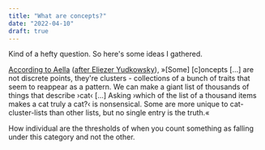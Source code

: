 ```yaml
---
title: "What are concepts?"
date: "2022-04-10"
draft: true
---
```


Kind of a hefty question. So here's some ideas I gathered.

[According to Aella](https://aella.substack.com/p/what-a-woman-is) ([after Eliezer Yudkowsky](https://www.lesswrong.com/posts/WBw8dDkAWohFjWQSk/the-cluster-structure-of-thingspace)), »[Some] [c]oncepts [...] are not discrete points, they're clusters - collections of a bunch of traits that seem to reappear as a pattern. We can make a giant list of thousands of things that describe ›cat‹ [...] Asking ›which of the list of a thousand items makes a cat truly a cat?‹ is nonsensical. Some are more unique to cat-cluster-lists than other lists, but no single entry is the truth.« 

How individual are the thresholds of when you count something as falling under this category and not the other.